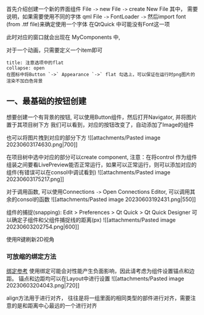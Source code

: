 首先介绍创建一个新的界面组件 
File `->` new File `->` create New File 
其中， 需要说明，如果需要使用不同的字体
qml File `->` FontLoader `->` 然后import font (from .ttf file)来确定使用一个字体
在QtQuick 中可能没有Font这一项

此时对应的窗口就会出现在 MyComponents 中, 

对于一个动画，只需要定义一个item即可

`````ad-caution 
title: 注意选项中的flat 
collapse: open
在图标中将Button `->` Appearance `->` flat 勾选上，可以保证在运行时png图片的渲染不加白色背景
`````

## 一、最基础的按钮创建

想要创建一个有背景的按钮, 可以使用Button组件，然后打开Navigator, 并将图片置于其项目树下方
我们可以看到，对应的按钮改变了，自动添加了Image的组件

也可以将图片拽到对应的部分下方
![[attachments/Pasted image 20230603174630.png|700]]

在项目树中选中对应的部分可以create component, 注意：在将control 作为组件组装之间要看LivePreview能否正常运行，如果可以正常运行，则可以添加对应的组件(有错误可以在consol中调试看到)
![[attachments/Pasted image 20230603175217.png]]

对于调用函数, 可以使用Connections `->` Open Connections Editor, 可以调用其余的consol的函数
![[attachments/Pasted image 20230603192431.png|550]]

组件的捕捉(snapping): 
Edit > Preferences > Qt Quick > Qt Quick Designer 可以确定子组件和父组件捕捉线的距离(px)
![[attachments/Pasted image 20230603202754.png|600]]

使用R键刷新2D视角

### 可放缩的绑定方法
[绑定参考](https://doc.qt.io/qtdesignstudio/qtquick-positioning.html#aligning-and-distributing-components)
使用绑定可能会对性能产生负面影响，因此请考虑为组件设置锚点和边距。
锚点和边距均可以在Layout中进行设置
![[attachments/Pasted image 20230603204043.png|720]]

align方法用于进行对齐， 往往是将一组里面的相同类型的部件进行对齐，需要注意的是和距离中心最远的一个进行对齐

